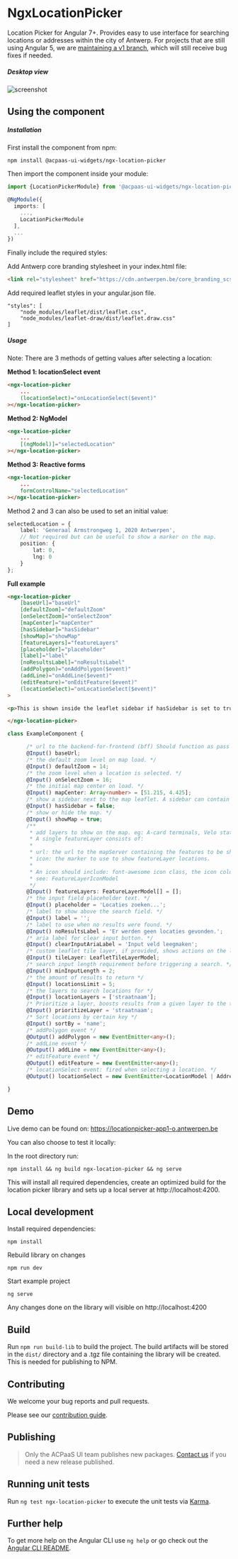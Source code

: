 # NgxLocationPicker

Location Picker for Angular 7+. Provides easy to use interface for searching locations or addresses within the city of Antwerp. For projects that are still using Angular 5, we are [maintaining a v1 branch](https://github.com/digipolisantwerp/location-picker_widget_angular/tree/v1), which will still receive bug fixes if needed.

##### Desktop view

![screenshot](desktop-view.png)

## Using the component

##### Installation

First install the component from npm:

`npm install @acpaas-ui-widgets/ngx-location-picker`

Then import the component inside your module:

```ts
import {LocationPickerModule} from '@acpaas-ui-widgets/ngx-location-picker';

@NgModule({
  imports: [
    ...,
    LocationPickerModule
  ],
  ...
})
```

Finally include the required styles:

Add Antwerp core branding stylesheet in your index.html file:

```html
<link rel="stylesheet" href="https://cdn.antwerpen.be/core_branding_scss/3.0.3/main.min.css">
```

Add required leaflet styles in your angular.json file.

```
"styles": [
    "node_modules/leaflet/dist/leaflet.css",
    "node_modules/leaflet-draw/dist/leaflet.draw.css"
]
```

##### Usage

Note: There are 3 methods of getting values after selecting a location:

**Method 1: locationSelect event**  
```html
<ngx-location-picker
    ...
    (locationSelect)="onLocationSelect($event)"
></ngx-location-picker>
```

**Method 2: NgModel**
```html
<ngx-location-picker
    ...
    [(ngModel)]="selectedLocation"
></ngx-location-picker>
```

**Method 3: Reactive forms**
```html
<ngx-location-picker
    ...
    formControlName="selectedLocation"
></ngx-location-picker>
```

Method 2 and 3 can also be used to set an initial value:

```ts
selectedLocation = {
    label: 'Generaal Armstrongweg 1, 2020 Antwerpen',
    // Not required but can be useful to show a marker on the map.
    position: {
        lat: 0,
        lng: 0
    }
};
```

**Full example**
```html
<ngx-location-picker
    [baseUrl]="baseUrl"
    [defaultZoom]="defaultZoom"
    [onSelectZoom]="onSelectZoom"
    [mapCenter]="mapCenter"
    [hasSidebar]="hasSidebar"
    [showMap]="showMap"
    [featureLayers]="featureLayers"
    [placeholder]="placeholder"
    [label]="label"
    [noResultsLabel]="noResultsLabel"
    (addPolygon)="onAddPolygon($event)"
    (addLine)="onAddLine($event)"
    (editFeature)="onEditFeature($event)"
    (locationSelect)="onLocationSelect($event)"
>

<p>This is shown inside the leaflet sidebar if hasSidebar is set to true.</p>

</ngx-location-picker>
```

```ts
class ExampleComponent {

      /* url to the backend-for-frontend (bff) Should function as pass through to the Location Picker API. */
      @Input() baseUrl;
      /* the default zoom level on map load. */
      @Input() defaultZoom = 14;
      /* the zoom level when a location is selected. */
      @Input() onSelectZoom = 16;
      /* the initial map center on load. */
      @Input() mapCenter: Array<number> = [51.215, 4.425];
      /* show a sidebar next to the map leaflet. A sidebar can contain any additional info you like. */
      @Input() hasSidebar = false;
      /* show or hide the map. */
      @Input() showMap = true;
      /**
       * add layers to show on the map. eg: A-card terminals, Velo stations, ...
       * A single featureLayer consists of:
       *
       * url: the url to the mapServer containing the features to be shown on the map.
       * icon: the marker to use to show featureLayer locations.
       *
       * An icon should include: font-awesome icon class, the icon color (default: #0064B) and the icon size (default: 40px)
       * see: FeatureLayerIconModel
       */
      @Input() featureLayers: FeatureLayerModel[] = [];
      /* the input field placeholder text. */
      @Input() placeholder = 'Locaties zoeken...';
      /* label to show above the search field. */
      @Input() label = '';
      /* label to use when no results were found. */
      @Input() noResultsLabel = 'Er werden geen locaties gevonden.';
      /* aria label for clear input button. */
      @Input() clearInputAriaLabel = 'Input veld leegmaken';
      /* custom leaflet tile layer, if provided, shows actions on the leaflet to toggle between default and custom tile layer. */
      @Input() tileLayer: LeafletTileLayerModel;
      /* search input length requirement before triggering a search. */
      @Input() minInputLength = 2;
      /* the amount of results to return */
      @Input() locationsLimit = 5;
      /* the layers to search locations for */
      @Input() locationLayers = ['straatnaam'];
      /* Prioritize a layer, boosts results from a given layer to the top of the found locations. */
      @Input() prioritizeLayer = 'straatnaam';
      /* Sort locations by certain key */
      @Input() sortBy = 'name';
      /* addPolygon event */
      @Output() addPolygon = new EventEmitter<any>();
      /* addLine event */
      @Output() addLine = new EventEmitter<any>();
      /* editFeature event */
      @Output() editFeature = new EventEmitter<any>();
      /* locationSelect event: fired when selecting a location. */
      @Output() locationSelect = new EventEmitter<LocationModel | AddressModel | CoordinateModel>();

}
```

## Demo

Live demo can be found on:
https://locationpicker-app1-o.antwerpen.be

You can also choose to test it locally:

In the root directory run:
```
npm install && ng build ngx-location-picker && ng serve
```

This will install all required dependencies, create an optimized build for the location picker library and sets up a local server at http://localhost:4200.

## Local development

Install required dependencies:
```
npm install
```

Rebuild library on changes
```
npm run dev
```

Start example project
```
ng serve
```

Any changes done on the library will visible on http://localhost:4200


## Build

Run `npm run build-lib` to build the project. The build artifacts will be stored in the `dist/` directory and a .tgz file containing the library will be created. This is needed for publishing to NPM.

## Contributing

We welcome your bug reports and pull requests.

Please see our [contribution guide](CONTRIBUTING.md).

## Publishing

> Only the ACPaaS UI team publishes new packages. [Contact us](https://acpaas-ui.digipolis.be/contact) if you need a new release published.

## Running unit tests

Run `ng test ngx-location-picker` to execute the unit tests via [Karma](https://karma-runner.github.io).

## Further help

To get more help on the Angular CLI use `ng help` or go check out the [Angular CLI README](https://github.com/angular/angular-cli/blob/master/README.md).

